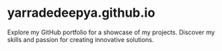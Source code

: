 # yarradedeepya.github.io
Explore my GitHub portfolio for a showcase of my projects. Discover my skills and passion for creating innovative solutions.
